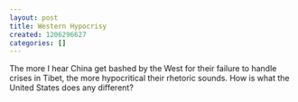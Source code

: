 ```yaml
---
layout: post
title: Western Hypocrisy
created: 1206296627
categories: []
---
```

The more I hear China get bashed by the West for their failure to handle crises in Tibet, the more hypocritical their rhetoric sounds.  How is what the United States does any different?
